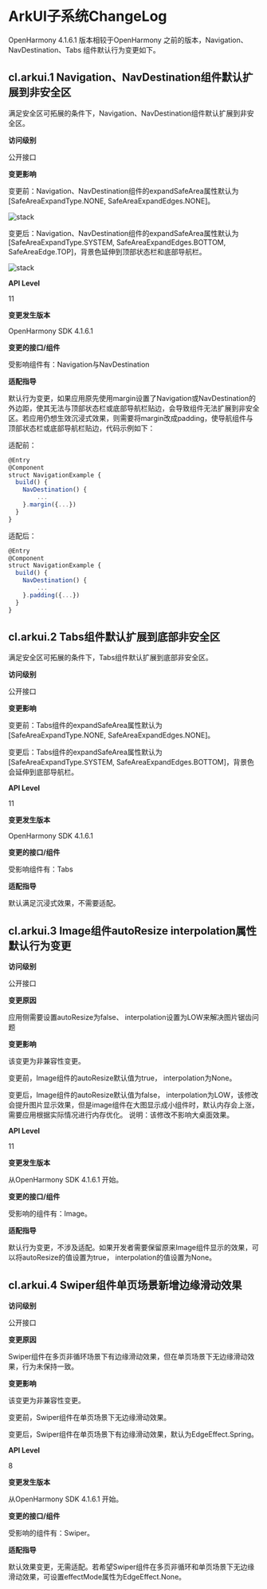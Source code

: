 # ArkUI子系统ChangeLog

OpenHarmony 4.1.6.1 版本相较于OpenHarmony 之前的版本，Navigation、NavDestination、Tabs 组件默认行为变更如下。

## cl.arkui.1  Navigation、NavDestination组件默认扩展到非安全区

满足安全区可拓展的条件下，Navigation、NavDestination组件默认扩展到非安全区。

**访问级别**

公开接口

**变更影响**

变更前：Navigation、NavDestination组件的expandSafeArea属性默认为[SafeAreaExpandType.NONE, SafeAreaExpandEdges.NONE]。

![stack](../../figures/navigation_unexpandSafeArea.jpg)

变更后：Navigation、NavDestination组件的expandSafeArea属性默认为[SafeAreaExpandType.SYSTEM, SafeAreaExpandEdges.BOTTOM, SafeAreaEdge.TOP]，背景色延伸到顶部状态栏和底部导航栏。

![stack](../../figures/navigation_expandSafeArea.jpg )

**API Level**

11

**变更发生版本**

OpenHarmony SDK 4.1.6.1

**变更的接口/组件**

受影响组件有：Navigation与NavDestination

**适配指导**

默认行为变更，如果应用原先使用margin设置了Navigation或NavDestination的外边距，使其无法与顶部状态栏或底部导航栏贴边，会导致组件无法扩展到非安全区。若应用仍想生效沉浸式效果，则需要将margin改成padding，使导航组件与顶部状态栏或底部导航栏贴边，代码示例如下：

适配前：

```ts
@Entry
@Component
struct NavigationExample {
  build() {
    NavDestination() {
        ...
    }.margin({...})
  }
}
```

适配后：

```ts
@Entry
@Component
struct NavigationExample {
  build() {
    NavDestination() {
        ...
    }.padding({...})
  }
}
```

## cl.arkui.2  Tabs组件默认扩展到底部非安全区

满足安全区可拓展的条件下，Tabs组件默认扩展到底部非安全区。

**访问级别**

公开接口

**变更影响**

变更前：Tabs组件的expandSafeArea属性默认为[SafeAreaExpandType.NONE, SafeAreaExpandEdges.NONE]。

变更后：Tabs组件的expandSafeArea属性默认为[SafeAreaExpandType.SYSTEM, SafeAreaExpandEdges.BOTTOM]，背景色会延伸到底部导航栏。

**API Level**

11

**变更发生版本**

OpenHarmony SDK 4.1.6.1

**变更的接口/组件**

受影响组件有：Tabs

**适配指导**

默认满足沉浸式效果，不需要适配。

## cl.arkui.3 Image组件autoResize interpolation属性默认行为变更

**访问级别**

公开接口

**变更原因**

应用侧需要设置autoResize为false、 interpolation设置为LOW来解决图片锯齿问题

**变更影响**

该变更为非兼容性变更。

变更前，Image组件的autoResize默认值为true， interpolation为None。

变更后，Image组件的autoResize默认值为false， interpolation为LOW，该修改会提升图片显示效果，但是image组件在大图显示成小组件时，默认内存会上涨，需要应用根据实际情况进行内存优化。
说明：该修改不影响大桌面效果。

**API Level**

11

**变更发生版本**

从OpenHarmony SDK 4.1.6.1 开始。

**变更的接口/组件**

受影响的组件有：Image。

**适配指导**

默认行为变更，不涉及适配。如果开发者需要保留原来Image组件显示的效果，可以将autoResize的值设置为true， interpolation的值设置为None。

## cl.arkui.4 Swiper组件单页场景新增边缘滑动效果

**访问级别**

公开接口

**变更原因**

Swiper组件在多页非循环场景下有边缘滑动效果，但在单页场景下无边缘滑动效果，行为未保持一致。

**变更影响**

该变更为非兼容性变更。

变更前，Swiper组件在单页场景下无边缘滑动效果。

变更后，Swiper组件在单页场景下有边缘滑动效果，默认为EdgeEffect.Spring。

**API Level**

8

**变更发生版本**

从OpenHarmony SDK 4.1.6.1 开始。

**变更的接口/组件**

受影响的组件有：Swiper。

**适配指导**

默认效果变更，无需适配。若希望Swiper组件在多页非循环和单页场景下无边缘滑动效果，可设置effectMode属性为EdgeEffect.None。